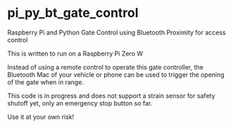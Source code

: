 # pi_py_bt_gate_control
Raspberry Pi and Python Gate Control using Bluetooth Proximity for access control

This is written to run on a Raspberry Pi Zero W

Instead of using a remote control to operate this gate controller, the Bluetooth Mac of your vehicle or phone can be used to trigger the opening of the gate when in range.

This code is in progress and does not support a strain sensor for safety shutoff yet, only an emergency stop button so far.

Use it at your own risk!

